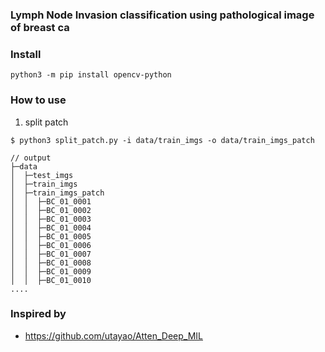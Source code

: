 ### Lymph Node Invasion classification using pathological image of breast ca


### Install
```
python3 -m pip install opencv-python
```

### How to use
1. split patch
```
$ python3 split_patch.py -i data/train_imgs -o data/train_imgs_patch
```

``` 
// output
├─data
│  ├─test_imgs
│  ├─train_imgs
│  ├─train_imgs_patch
│  │  ├─BC_01_0001
│  │  ├─BC_01_0002
│  │  ├─BC_01_0003
│  │  ├─BC_01_0004
│  │  ├─BC_01_0005
│  │  ├─BC_01_0006
│  │  ├─BC_01_0007
│  │  ├─BC_01_0008
│  │  ├─BC_01_0009
│  │  ├─BC_01_0010
....

```


### Inspired by 
- https://github.com/utayao/Atten_Deep_MIL
